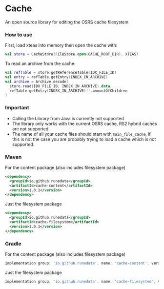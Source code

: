 # Cache
An open source library for editing the OSRS cache filesystem

### How to use
First, load xteas into memory then open the cache with:
```kotlin
val store = CacheStore(FileStore.open(CACHE_ROOT_DIR), XTEAS)
```

To read an archive from the cache: 
```kotlin
val refTable = store.getReferenceTable(IDX_FILE_ID)
val entry = refTable.getEntry(INDEX_IN_ARCHIVE)
val archive = Archive.decode(
  store.read(IDX_FILE_ID, INDEX_IN_ARCHIVE).data, 
  refTable.getEntry(INDEX_IN_ARCHIVE)!!.amountOfChildren
)
```

### Important
- Calling the Library from Java is currently not supported
- The library only works with the current OSRS cache, RS2 hybrid caches are not supported
- The name of all your cache files should start with `main_file_cache`, if this is not the case you are probably trying to load a cache which is not supported.

### Maven
For the content package (also includes filesystem package)

```xml
<dependency>
  <groupId>io.github.runedata</groupId>
  <artifactId>cache-content</artifactId>
  <version>1.0.1</version>
</dependency>
```

Just the filesystem package

```xml
<dependency>
  <groupId>io.github.runedata</groupId>
  <artifactId>cache-filesystem</artifactId>
  <version>1.0.1</version>
</dependency>
```

### Gradle
For the content package (also includes filesystem package)

```groovy
implementation group: 'io.github.runedata', name: 'cache-content', version: '1.0.1'
```

Just the filesystem package

```groovy
implementation group: 'io.github.runedata', name: 'cache-filesystem', version: '1.0.1'
```
